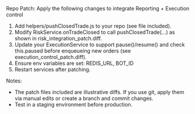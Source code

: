 Repo Patch: Apply the following changes to integrate Reporting + Execution control


1) Add helpers/pushClosedTrade.js to your repo (see file included).
2) Modify RiskService.onTradeClosed to call pushClosedTrade(...) as shown in risk_integration_patch.diff.
3) Update your ExecutionService to support pause()/resume() and check this.paused before enqueueing new orders (see execution_control_patch.diff).
4) Ensure env variables are set: REDIS_URL, BOT_ID
5) Restart services after patching.

Notes:
- The patch files included are illustrative diffs. If you use git, apply them via manual edits or create a branch and commit changes.
- Test in a staging environment before production.
